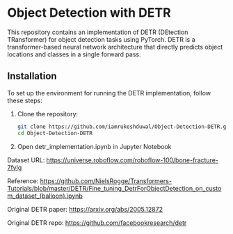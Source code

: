 # Object Detection with DETR

This repository contains an implementation of DETR (DEtection TRansformer) for object detection tasks using PyTorch. DETR is a transformer-based neural network architecture that directly predicts object locations and classes in a single forward pass.

## Installation

To set up the environment for running the DETR implementation, follow these steps:

1. Clone the repository:
   ```bash
   git clone https://github.com/iamrukeshduwal/Object-Detection-DETR.git
   cd Object-Detection-DETR

2. Open detr_implementation.ipynb in Jupyter Notebook

Dataset URL: https://universe.roboflow.com/roboflow-100/bone-fracture-7fylg

Reference: https://github.com/NielsRogge/Transformers-Tutorials/blob/master/DETR/Fine_tuning_DetrForObjectDetection_on_custom_dataset_(balloon).ipynb

Original DETR paper: https://arxiv.org/abs/2005.12872

Original DETR repo: https://github.com/facebookresearch/detr

